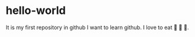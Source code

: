 # hello-world
It is my first repository in github
I want to learn github.
I love to eat :icecream:  :pizza:  :pancakes:.
